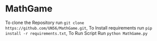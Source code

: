 # MathGame
To clone the Repository run `git clone https://github.com/UN56/MathGame.git`,
To Install requirements run `pip install -r requirements.txt`,
To Run Script Run `python MathGame.py`

